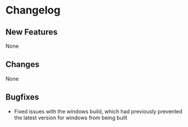 # Changelog

## New Features

None

## Changes

None

## Bugfixes

- Fixed issues with the windows build, which had previously prevented the latest version for windows from being built
